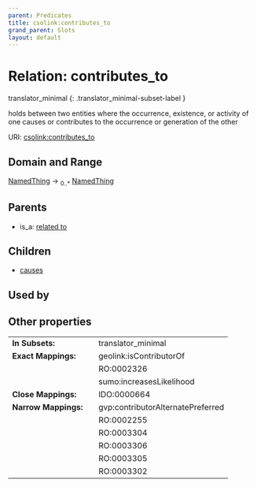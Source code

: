 ```yaml
---
parent: Predicates
title: csolink:contributes_to
grand_parent: Slots
layout: default
---
```


# Relation: contributes_to

translator_minimal
{: .translator_minimal-subset-label }


holds between two entities where the occurrence, existence, or activity of one causes or contributes to the occurrence or generation of the other

URI: [csolink:contributes_to](https://w3id.org/csolink/vocab/contributes_to)

## Domain and Range

[NamedThing](NamedThing.md) ->  <sub>0..*</sub> [NamedThing](NamedThing.md)

## Parents

 *  is_a: [related to](related_to.md)

## Children

 *  [causes](causes.md)

## Used by


## Other properties

|  |  |  |
| --- | --- | --- |
| **In Subsets:** | | translator_minimal |
| **Exact Mappings:** | | geolink:isContributorOf |
|  | | RO:0002326 |
|  | | sumo:increasesLikelihood |
| **Close Mappings:** | | IDO:0000664 |
| **Narrow Mappings:** | | gvp:contributorAlternatePreferred |
|  | | RO:0002255 |
|  | | RO:0003304 |
|  | | RO:0003306 |
|  | | RO:0003305 |
|  | | RO:0003302 |

